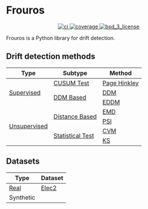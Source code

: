 # Frouros

<p style="text-align: center;">
  <!-- CI -->
  <a href="https://github.com/jaime-cespedes-sisniega/frouros/actions/workflows/ci.yml">
    <img src="https://github.com/jaime-cespedes-sisniega/frouros/actions/workflows/ci.yml/badge.svg?style=flat-square" alt="ci"/>
  </a>
  <!-- Code coverage -->
  <a href="https://codecov.io/gh/jaime-cespedes-sisniega/frouros">
    <img src="https://codecov.io/gh/jaime-cespedes-sisniega/frouros/branch/main/graph/badge.svg?token=DLKQSWYTYM" alt="coverage"/>
  </a>

[//]: # (  <!-- Documentation -->)

[//]: # (  <a href="">)

[//]: # (    <img src="" alt="documentation">)

[//]: # (  </a>)

[//]: # (  <!-- Roadmap -->)

[//]: # (  <a href="">)

[//]: # (    <img src="" alt="roadmap">)

[//]: # (  </a>)

[//]: # (  <!-- PyPI -->)

[//]: # (  <a href="">)

[//]: # (    <img src="" alt="pypi">)

[//]: # (  </a>)

[//]: # (  <!-- PePy -->)

[//]: # (  <a href="">)

[//]: # (    <img src="" alt="pepy">)

[//]: # (  </a>)
  <!-- License -->
  <a href="https://opensource.org/licenses/BSD-3-Clause">
    <img src="https://img.shields.io/badge/License-BSD%203--Clause-blue.svg" alt="bsd_3_license">
  </a>
</p>

Frouros is a Python library for drift detection.

## Drift detection methods

<table class="tg">
<thead>
<tr>
    <th>Type</th>
    <th>Subtype</th>
    <th>Method</th>
  </tr>
</thead>
<tbody>
  <tr>
    <td rowspan="3">
        <a href="https://github.com/jaime-cespedes-sisniega/frouros/blob/main/frouros/supervised/base.py"> 
            <div style="height:100%;width:100%">
                Supervised
            </div>
        </a>
    </td>
    <td>
        <a href="https://github.com/jaime-cespedes-sisniega/frouros/blob/main/frouros/supervised/cusum_test/base.py"> 
            <div style="height:100%;width:100%">
                CUSUM Test
            </div>
        </a>
    </td>
   <td>
        <a href="https://github.com/jaime-cespedes-sisniega/frouros/blob/main/frouros/supervised/cusum_test/page_hinkley.py"> 
            <div style="height:100%;width:100%">
                Page Hinkley
            </div>
        </a>
    </td>
  </tr>
    <td rowspan="2">
        <a href="https://github.com/jaime-cespedes-sisniega/frouros/blob/main/frouros/supervised/ddm_based/base.py">  
            <div style="height:100%;width:100%">
                DDM Based
            </div>
        </a>
    </td>
    <td>
        <a href="https://github.com/jaime-cespedes-sisniega/frouros/blob/main/frouros/supervised/ddm_based/ddm.py">  
            <div style="height:100%;width:100%">
                DDM
            </div>
        </a>
    </td>
  <tr>
    <td>
        <a href="https://github.com/jaime-cespedes-sisniega/frouros/blob/main/frouros/supervised/ddm_based/eddm.py">  
            <div style="height:100%;width:100%">
                EDDM
            </div>
        </a>
    </td>
  </tr>
  <tr>
    <td rowspan="4">
        <a href="https://github.com/jaime-cespedes-sisniega/frouros/blob/main/frouros/unsupervised/base.py"> 
            <div style="height:100%;width:100%">
                Unsupervised
            </div>
        </a>
    </td>
    <td rowspan="2">
        <a href="https://github.com/jaime-cespedes-sisniega/frouros/blob/main/frouros/unsupervised/distance_based/base.py"> 
            <div style="height:100%;width:100%">
                Distance Based
            </div>
        </a>
    </td>
    <td>
        <a href="https://github.com/jaime-cespedes-sisniega/frouros/blob/main/frouros/unsupervised/distance_based/emd.py"> 
            <div style="height:100%;width:100%">
                EMD
            </div>
        </a>
    </td>
  </tr>
  <tr>
      <td>
      <a href="https://github.com/jaime-cespedes-sisniega/frouros/blob/main/frouros/unsupervised/distance_based/psi.py"> 
                <div style="height:100%;width:100%">
                    PSI
                </div>
            </a>
      </td>
  </tr>
  <tr>
    <td rowspan="2">
        <a href="https://github.com/jaime-cespedes-sisniega/frouros/blob/main/frouros/unsupervised/statistical_test/base.py"> 
            <div style="height:100%;width:100%">
                Statistical Test
            </div>
        </a>
    </td>
    <td>
        <a href="https://github.com/jaime-cespedes-sisniega/frouros/blob/main/frouros/unsupervised/statistical_test/cvm.py"> 
            <div style="height:100%;width:100%">
                CVM
            </div>
        </a>
    </td>
  </tr>
  <tr>
    <td>
        <a href="https://github.com/jaime-cespedes-sisniega/frouros/blob/main/frouros/unsupervised/statistical_test/ks.py">
            <div style="height:100%;width:100%">
                KS
            </div>    
        </a>
    </td>
  </tr>
</tbody>
</table>

## Datasets

<table class="tg">
<thead>
<tr>
    <th>Type</th>
    <th>Dataset</th>
  </tr>
</thead>
<tbody>
  <tr>
    <td>
        <a href="https://github.com/jaime-cespedes-sisniega/frouros/blob/main/frouros/datasets/real.py"> 
            <div style="height:100%;width:100%">
                Real
            </div>
        </a>
    </td>
    <td>
        <a href="https://github.com/jaime-cespedes-sisniega/frouros/blob/main/frouros/datasets/real.py">  
            <div style="height:100%;width:100%">
                Elec2
            </div>
        </a>
    </td>
  </tr>
  <tr>
    <td rowspan="3">
        <a> 
            <div style="height:100%;width:100%">
                Synthetic
            </div>
        </a>
    </td>
  </tr>
</tbody>
</table>